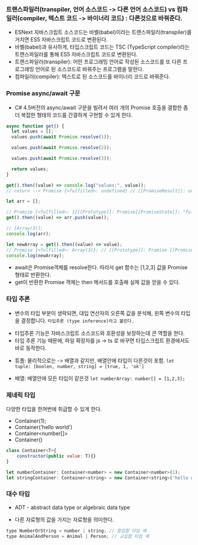 ### 트랜스파일러(transpiler, 언어 소스코드 -> 다른 언어 소스코드) vs 컴파일러(compiler, 텍스트 코드 -> 바이너리 코드) : 다른것으로 바꿔준다.

- ESNext 자바스크립트 소스코드는 바벨(babel)이라는 트랜스파일러(transpiler)를 거치면 ES5 자바스크립트 코드로 변환된다.
- 바벨(babel)과 유사하게, 타입스크립트 코드는 TSC (TypeScript compiler)라는 트랜스파일러를 통해 ES5 자바스크립트 코드로 변환된다.
- 트랜스파일러(transpiler): 어떤 프로그래밍 언어로 작성된 소스코드를 또 다른 프로그래밍 언어로 된 소스코드로 바꿔주는 프로그램을 말한다.
- 컴파일러(compiler): 텍스트로 된 소스코드를 바이너리 코드로 바꿔준다.

### Promise async/await 구문

- C# 4.5버전의 async/await 구문을 빌려서 여러 개의 Promise 호출을 결합한 좀 더 복잡한 형태의 코드를 간결하게 구현할 수 있게 한다.

```js
async function get() {
  let values = [];
  values.push(await Promise.resolve(1));

  values.push(await Promise.resolve(2));

  values.push(await Promise.resolve(3));

  return values;
}

get().then((value) => console.log("values:", value));
// return --> Promise {<fulfilled>: undefined} // [[PromiseResult]]: undefined

let arr = [];

// Promise {<fulfilled>: 1}[[Prototype]]: Promise[[PromiseState]]: "fulfilled"[[PromiseResult]]: 1
get().then((value) => arr.push(value));

// [Array(3)];
console.log(arr);

let newArray = get().then((value) => value);
// Promise {<fulfilled>: Array(3)}; // [[Prototype]]: Promise [[PromiseResult]]: Array(3)
console.log(newArray);
```

- await은 Promise객체를 resolve한다. 따라서 get 함수는 [1,2,3] 값을 Promise 형태로 반환한다.
- get이 반환한 Promise 객체는 then 메서드를 호출해 실제 값을 얻을 수 있다.

### 타입 추론

- 변수의 타입 부분이 생략되면, 대입 연산자의 오른쪽 값을 분석해, 왼쪽 변수의 타입을 결정합니다.
  `타입추론 (type inference)라고 불린다.`

* 타입추론 기능은 자바스크립트 소스코드와 호환성을 보장하는데 큰 역할을 한다.
* 타입 추론 기능 때문에, 파일 확장자를 js -> ts 로 바꾸면 타입스크립트 환경에서도 바로 동작한다.

- 튜플: 물리적으로는 -> 배열과 같지만, 배열안에 타입이 다른것이 포함.
  `let tuple: [boolen, number, string] = [true, 1, 'ok']`

- 배열: 배열안에 모든 타입이 같은것
  `let numberArray: number[] = [1,2,3];`

### 제네릭 타입

다양한 타입을 한꺼번에 취급할 수 있게 한다.

- Container<number>(1);
- Container<string>('hello world')
- Container<number[]>
- Container(<boolean>)

```js
class Container<T>{
    constructor(public value: T){}
}

let numberContainer: Container<number> = new Container<number>(1);
let stringContainer: Container<string> = new Container<string>('hello world')
```

### 대수 타입

- ADT - abstract data type or algebraic data type

* 다른 자료형의 값을 가지는 자료형을 의미한다.

```js
type NumberOrString = number | string; // 합집합 타입 예
type AnimalAndPerson = Animal | Person; // 교집합 타입 예
```
